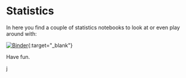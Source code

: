 # Statistics

In here you find a couple of statistics notebooks to look at or even play around with:

[![Binder](https://mybinder.org/badge_logo.svg)](https://mybinder.org/v2/gh/joernhees/stats/master){:target="_blank"}

Have fun.

j
